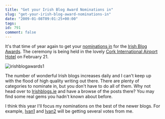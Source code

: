 ```yaml
---
title: "Get your Irish Blog Award Nominations in"
slug: "get-your-irish-blog-award-nominations-in"
date: "2009-01-08T09:01:25+00:00"
tags:
id: 791
comment: false
---
```


It's that time of year again to get your [nominations in](http://awards.ie/blogawards/nominations/) for the [Irish Blog Awards](http://awards.ie/blogawards/). The ceremony is being held in the lovely [Cork International Airport Hotel](http://www.corkinternationalairporthotel.com/) on February 21.

![irishblogawards1](https://conoroneill.com.s3.amazonaws.com/wp-content/uploads/2009/01/irishblogawards1.jpg "irishblogawards1")

The number of wonderful Irish blogs increases daily and I can't keep up with the flood of high quality writing out there. There are plenty of categories to nominate in, but you don't have to do all of them. Why not head over to [Irishblogs.ie](http://www.irishblogs.ie/) and have a browse of the posts there? You may find some real gems you hadn't known about before.

I think this year I'll focus my nominations on the best of the newer blogs. For example, [Ivan1](http://messy-chef.com/blog/) and [Ivan2](http://foodculturewestcork.wordpress.com/) will be getting several votes from me.
